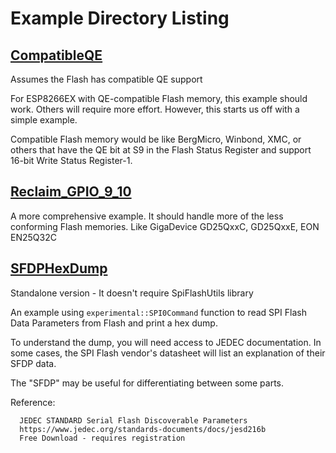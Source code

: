 # Example Directory Listing

## [CompatibleQE](https://github.com/mhightower83/SpiFlashUtils/examples/CompatibleQE)

Assumes the Flash has compatible QE support

For ESP8266EX with QE-compatible Flash memory, this example should work.
Others will require more effort. However, this starts us off with a simple example.

Compatible Flash memory would be like BergMicro, Winbond, XMC, or others that have the QE bit at S9 in the Flash Status Register and support 16-bit Write Status Register-1.

## [Reclaim_GPIO_9_10](https://github.com/mhightower83/SpiFlashUtils/examples/Reclaim_GPIO_9_10)

A more comprehensive example. It should handle more of the less conforming Flash memories. Like GigaDevice GD25QxxC, GD25QxxE, EON EN25Q32C

## [SFDPHexDump](https://github.com/mhightower83/SpiFlashUtils/examples/SFDPHexDump)

Standalone version - It doesn't require SpiFlashUtils library

An example using `experimental::SPI0Command` function to read SPI Flash Data Parameters from Flash and print a hex dump.

To understand the dump, you will need access to JEDEC documentation. In some cases, the SPI Flash vendor's datasheet will list an explanation of their SFDP data.

The "SFDP" may be useful for differentiating between some parts.

Reference:
```
  JEDEC STANDARD Serial Flash Discoverable Parameters
  https://www.jedec.org/standards-documents/docs/jesd216b
  Free Download - requires registration
```
